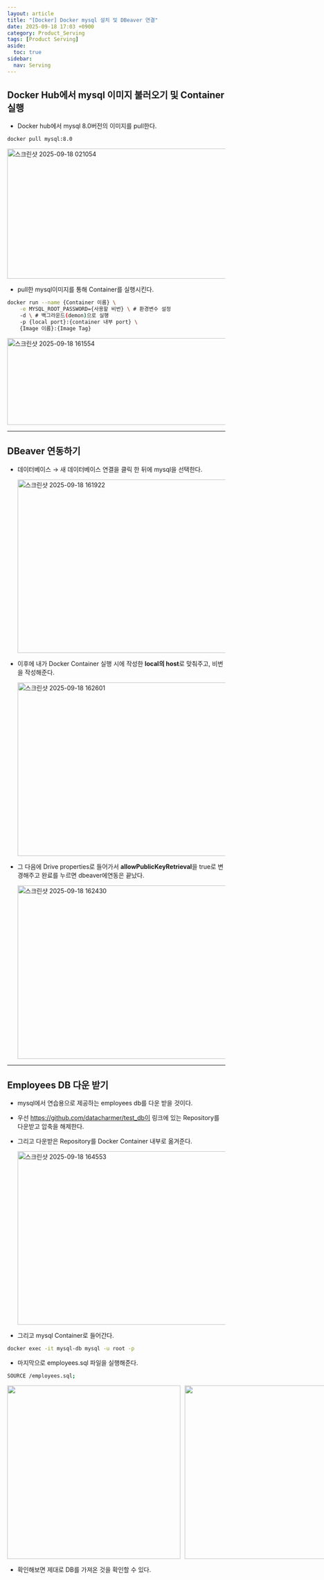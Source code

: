 ```yaml
---
layout: article
title: "[Docker] Docker mysql 설치 및 DBeaver 연결"
date: 2025-09-18 17:03 +0900
category: Product_Serving
tags: [Product Serving]
aside:
  toc: true
sidebar:
  nav: Serving
---
```

## Docker Hub에서 mysql 이미지 불러오기 및 Container 실행

- Docker hub에서 mysql 8.0버전의 이미지를 pull한다.

```bash
docker pull mysql:8.0
```

<img width="800" height="300" alt="스크린샷 2025-09-18 021054" src="https://github.com/user-attachments/assets/36235455-6535-42f0-8398-571605168e87" />

- pull한 mysql이미지를 통해 Container를 실행시킨다.

```bash
docker run --name {Container 이름} \
	-e MYSQL_ROOT_PASSWORD={사용할 비번} \ # 환경변수 설정
	-d \ # 백그라운드(demon)으로 실행
	-p {local port}:{container 내부 port} \
	{Image 이름}:{Image Tag}
```

<img width="800" height="200" alt="스크린샷 2025-09-18 161554" src="https://github.com/user-attachments/assets/7a3bc6e9-be65-4b56-be4b-ef0b00404450" />

---

## DBeaver 연동하기

- 데이터베이스 → 새 데이터베이스 연결을 클릭 한 뒤에 mysql을 선택한다.
    
    <img width="600" height="400" alt="스크린샷 2025-09-18 161922" src="https://github.com/user-attachments/assets/319e12e7-2b32-4279-8de5-584cf4a383e5" />
- 이후에 내가 Docker Container 실행 시에 작성한 **local의 host**로 맞춰주고, 비번을 작성해준다.
    
    <img width="600" height="400" alt="스크린샷 2025-09-18 162601" src="https://github.com/user-attachments/assets/8fa6e17f-c92a-48df-8120-6819c8075ae1" />
- 그 다음에 Drive properties로 들어가서 **allowPublicKeyRetrieval**을 true로 변경해주고 완료를 누르면 dbeaver에연동은 끝났다.
    
    <img width="600" height="400" alt="스크린샷 2025-09-18 162430" src="https://github.com/user-attachments/assets/1c7b4b36-361a-4555-becf-cde07846bbe7" />

---

## Employees DB 다운 받기

- mysql에서 연습용으로 제공하는 employees db를 다운 받을 것이다.
- 우선 https://github.com/datacharmer/test_db이 링크에 있는 Repository를 다운받고 압축을 해제한다.
- 그리고 다운받은 Repository를 Docker Container 내부로 옮겨준다.
    
    <img width="600" height="400" alt="스크린샷 2025-09-18 164553" src="https://github.com/user-attachments/assets/ebd05cc2-a320-4e12-8c6e-6f3567ab9709" />
- 그리고 mysql Container로 들어간다.

```bash
docker exec -it mysql-db mysql -u root -p
```

- 마지막으로 employees.sql 파일을 실행해준다.

```bash
SOURCE /employees.sql;
```
<div style="display:flex; gap:10px;">
  <img src="https://github.com/user-attachments/assets/45dde98f-df19-4bc2-87e8-830b8c8f6c1b" width="400" />
  <img src="https://github.com/user-attachments/assets/cbd7941a-1c19-4acc-8670-b0e83167befc" width="400" />
</div>

- 확인해보면 제대로 DB를 가져온 것을 확인할 수 있다.
